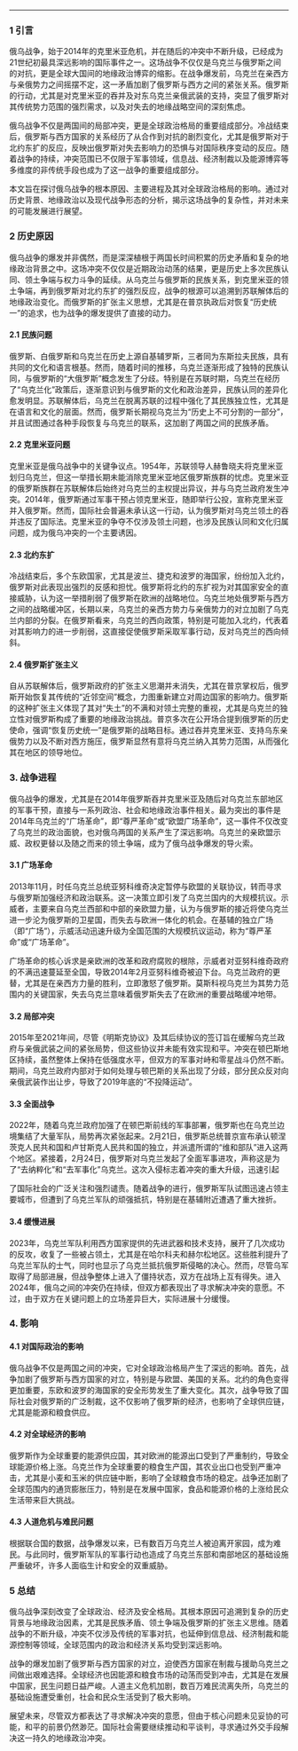 

---

### 1 引言

俄乌战争，始于2014年的克里米亚危机，并在随后的冲突中不断升级，已经成为21世纪初最具深远影响的国际事件之一。这场战争不仅仅是乌克兰与俄罗斯之间的对抗，更是全球大国间的地缘政治博弈的缩影。在战争爆发前，乌克兰在亲西方与亲俄势力之间摇摆不定，这一矛盾加剧了俄罗斯与西方之间的紧张关系。俄罗斯的行动，尤其是对克里米亚的吞并及对东乌克兰亲俄武装的支持，突显了俄罗斯对其传统势力范围的强烈需求，以及对失去的地缘战略空间的深刻焦虑。

俄乌战争不仅是两国间的局部冲突，更是全球政治格局的重要组成部分。冷战结束后，俄罗斯与西方国家的关系经历了从合作到对抗的剧烈变化，尤其是俄罗斯对于北约东扩的反应，反映出俄罗斯对失去影响力的恐惧与对国际秩序变动的反应。随着战争的持续，冲突范围已不仅限于军事领域，信息战、经济制裁以及能源博弈等多维度的非传统手段也成为了这一战争的重要组成部分。

本文旨在探讨俄乌战争的根本原因、主要进程及其对全球政治格局的影响。通过对历史背景、地缘政治以及现代战争形态的分析，揭示这场战争的复杂性，并对未来的可能发展进行展望。

### 2 历史原因

俄乌战争的爆发并非偶然，而是深深植根于两国长时间积累的历史矛盾和复杂的地缘政治背景之中。这场冲突不仅仅是近期政治动荡的结果，更是历史上多次民族认同、领土争端与权力斗争的延续。从乌克兰与俄罗斯的民族关系，到克里米亚的领土争端，再到俄罗斯对北约东扩的强烈反应，战争的根源可以追溯到苏联解体后的地缘政治变化。而俄罗斯的扩张主义思想，尤其是在普京执政后对恢复“历史统一”的追求，也为战争的爆发提供了直接的动力。

#### 2.1 民族问题

俄罗斯、白俄罗斯和乌克兰在历史上源自基辅罗斯，三者同为东斯拉夫民族，具有共同的文化和语言根基。然而，随着时间的推移，乌克兰逐渐形成了独特的民族认同，与俄罗斯的“大俄罗斯”概念发生了分歧。特别是在苏联时期，乌克兰在经历了“乌克兰化”政策后，逐渐意识到与俄罗斯的文化和政治差异，民族认同的差异化愈发明显。苏联解体后，乌克兰在脱离苏联的过程中强化了其民族独立性，尤其是在语言和文化的层面。然而，俄罗斯长期视乌克兰为“历史上不可分割的一部分”，并且试图通过各种手段恢复与乌克兰的联系，这加剧了两国之间的民族矛盾。

#### 2.2 克里米亚问题

克里米亚是俄乌战争中的关键争议点。1954年，苏联领导人赫鲁晓夫将克里米亚划归乌克兰，但这一举措长期未能消除克里米亚地区俄罗斯族群的忧虑。克里米亚的俄罗斯族群在苏联解体后始终对乌克兰的主权提出异议，并与乌克兰政府发生冲突。2014年，俄罗斯通过军事干预占领克里米亚，随即举行公投，宣称克里米亚并入俄罗斯。然而，国际社会普遍未承认这一行动，认为俄罗斯对乌克兰领土的吞并违反了国际法。克里米亚的争夺不仅涉及领土问题，也涉及民族认同和文化归属问题，成为俄乌冲突的一个主要诱因。

#### 2.3 北约东扩

冷战结束后，多个东欧国家，尤其是波兰、捷克和波罗的海国家，纷纷加入北约，俄罗斯对此表现出强烈的反感和担忧。俄罗斯将北约的东扩视为对其国家安全的直接威胁，认为这一举措削弱了俄罗斯在欧洲的战略地位。乌克兰地处俄罗斯与西方之间的战略缓冲区，长期以来，乌克兰的亲西方势力与亲俄势力的对立加剧了乌克兰内部的分裂。在俄罗斯看来，乌克兰的西向政策，特别是可能加入北约，代表着对其影响力的进一步削弱，这直接促使俄罗斯采取军事行动，反对乌克兰的西向倾斜。

#### 2.4 俄罗斯扩张主义

自从苏联解体后，俄罗斯政府的扩张主义思潮并未消失，尤其在普京掌权后，俄罗斯开始恢复其传统的“近邻空间”概念，力图重新建立对周边国家的影响力。俄罗斯的这种扩张主义体现了其对“失土”的不满和对领土完整的重视，尤其是乌克兰的独立性对俄罗斯构成了重要的地缘政治挑战。普京多次在公开场合提到俄罗斯的历史使命，强调“恢复历史统一”是俄罗斯的战略目标。通过吞并克里米亚、支持乌东亲俄势力以及不断对西方施压，俄罗斯显然有意将乌克兰纳入其势力范围，从而强化其在地区的领导地位。

### 3. 战争进程

俄乌战争的爆发，尤其是在2014年俄罗斯吞并克里米亚及随后对乌克兰东部地区的军事干预，直接与一系列政治、社会和地缘政治事件相关。最为突出的事件是2014年乌克兰的“广场革命”，即“尊严革命”或“欧盟广场革命”，这一事件不仅改变了乌克兰的政治面貌，也对俄乌两国的关系产生了深远影响。乌克兰的亲欧盟示威、政权更替以及随之而来的领土争端，成为了俄乌战争爆发的导火索。

#### 3.1 广场革命

2013年11月，时任乌克兰总统亚努科维奇决定暂停与欧盟的关联协议，转而寻求与俄罗斯加强经济和政治联系。这一决策立即引发了乌克兰国内的大规模抗议。示威者，主要来自乌克兰西部和中部的亲欧盟力量，认为与俄罗斯的接近将使乌克兰进一步沦为俄罗斯的卫星国，而失去与欧洲一体化的机会。在基辅的独立广场（即“广场”），示威活动迅速升级为全国范围的大规模抗议运动，称为“尊严革命”或“广场革命”。

广场革命的核心诉求是亲欧洲的改革和政府腐败的根除，示威者对亚努科维奇政府的不满迅速蔓延至全国，导致2014年2月亚努科维奇被迫下台。乌克兰政府的更替，尤其是在亲西方力量的胜利，立即激怒了俄罗斯。莫斯科视乌克兰为其势力范围内的关键国家，失去乌克兰意味着俄罗斯失去了在欧洲的重要战略缓冲地带。

#### 3.2 局部冲突

2015年至2021年间，尽管《明斯克协议》及其后续协议的签订旨在缓解乌克兰政府与亲俄武装之间的紧张局势，但这些协议并未能有效实现和平。冲突在顿巴斯地区持续，虽然整体上保持在低强度水平，但双方的军事对峙和零星战斗仍然不断。期间，乌克兰政府内部对于如何处理与顿巴斯的关系出现了分歧，部分民众反对向亲俄武装作出让步，导致了2019年底的“不投降运动”。

#### 3.3 全面战争

2022年，随着乌克兰政府加强了在顿巴斯前线的军事部署，俄罗斯也在乌克兰边境集结了大量军队，局势再次紧张起来。2月21日，俄罗斯总统普京宣布承认顿涅茨克人民共和国和卢甘斯克人民共和国的独立，并派遣所谓的“维和部队”进入这两个地区。紧接着，2月24日，俄罗斯对乌克兰发起了全面军事进攻，声称这是为了“去纳粹化”和“去军事化”乌克兰。这次入侵标志着冲突的重大升级，迅速引起

了国际社会的广泛关注和强烈谴责。随着战争的进行，俄罗斯军队试图迅速占领主要城市，但遭到了乌克兰军队的顽强抵抗，特别是在基辅附近遭遇了重大挫折。

#### 3.4 缓慢进展

2023年，乌克兰军队利用西方国家提供的先进武器和技术支持，展开了几次成功的反攻，收复了一些被占领土，尤其是在哈尔科夫和赫尔松地区。这些胜利提升了乌克兰军队的士气，同时也显示了乌克兰抵抗俄罗斯侵略的决心。然而，尽管乌军取得了局部进展，但战争整体上进入了僵持状态，双方在战场上互有得失。进入2024年，俄乌之间的冲突仍在持续，但双方都表现出了寻求解决冲突的意愿。不过，由于双方在关键问题上的立场差异巨大，实际进展十分缓慢。

### 4. 影响

#### 4.1 对国际政治的影响

俄乌战争不仅是两国之间的冲突，它对全球政治格局产生了深远的影响。首先，战争加剧了俄罗斯与西方国家的对立，特别是与欧盟、美国的关系。北约的角色变得更加重要，东欧和波罗的海国家的安全形势发生了重大变化。其次，战争导致了国际社会对俄罗斯的广泛制裁，这不仅影响了俄罗斯的经济，也影响了全球供应链，尤其是能源和粮食供应。

#### 4.2 对全球经济的影响

俄罗斯作为全球重要的能源供应国，其对欧洲的能源出口受到了严重制约，导致全球能源价格上涨。乌克兰作为全球重要的粮食生产国，其农业出口也受到严重冲击，尤其是小麦和玉米的供应链中断，影响了全球粮食市场的稳定。战争还加剧了全球范围内的通货膨胀压力，特别是在发展中国家，食品和能源价格的上涨给民众生活带来巨大挑战。

#### 4.3 人道危机与难民问题

根据联合国的数据，战争爆发以来，已有数百万乌克兰人被迫离开家园，成为难民。与此同时，俄罗斯军队的军事行动也造成了乌克兰东部和南部地区的基础设施严重破坏，许多人面临生计和安全的双重威胁。

### 5 总结

俄乌战争深刻改变了全球政治、经济及安全格局。其根本原因可追溯到复杂的历史背景与地缘政治因素，尤其是民族矛盾、领土争端及俄罗斯的扩张主义思维。随着战争的不断升级，冲突不仅涉及传统的军事对抗，也延伸到信息战、经济制裁和能源控制等领域，全球范围内的政治和经济关系均受到深远影响。

战争的爆发加剧了俄罗斯与西方国家的对立，迫使西方国家在制裁与援助乌克兰之间做出艰难选择。全球经济也因能源和粮食市场的动荡而受到冲击，尤其是在发展中国家，民生问题日益严峻。人道主义危机加剧，数百万难民流离失所，乌克兰的基础设施遭受重创，社会和民众生活受到了极大影响。

展望未来，尽管双方都表达了寻求解决冲突的意愿，但由于核心问题未见妥协的可能，和平的前景仍然渺茫。国际社会需要继续推动和平谈判，寻求通过外交手段解决这一持久的地缘政治冲突。